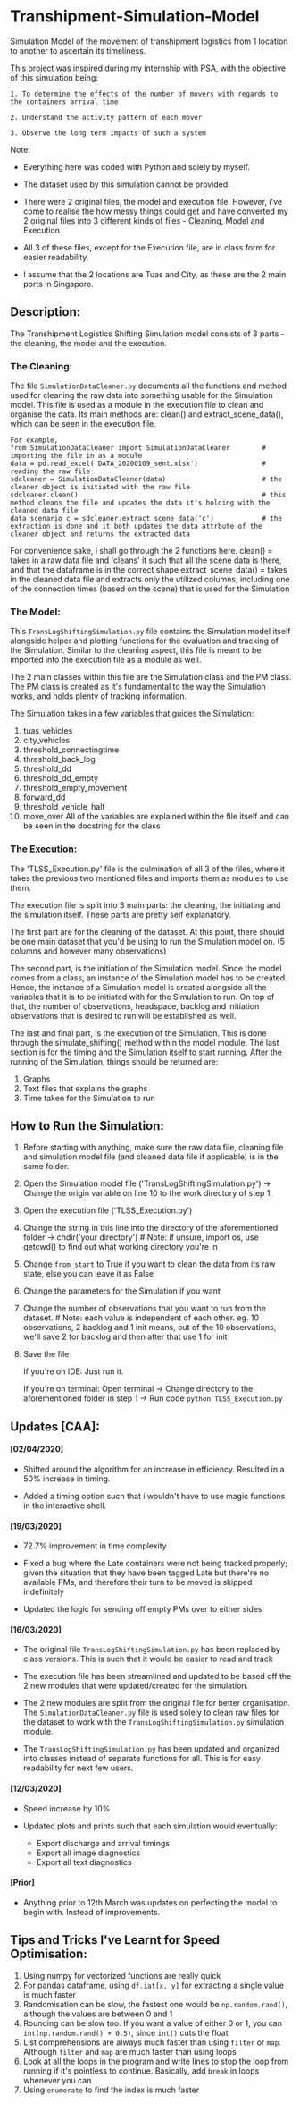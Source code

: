 # Transhipment-Simulation-Model
Simulation Model of the movement of transhipment logistics from 1 location to another to ascertain its timeliness.

This project was inspired during my internship with PSA, with the objective of this simulation being:
    
    1. To determine the effects of the number of movers with regards to the containers arrival time
    
    2. Understand the activity pattern of each mover
    
    3. Observe the long term impacts of such a system
    
Note:

- Everything here was coded with Python and solely by myself. 

- The dataset used by this simulation cannot be provided.

- There were 2 original files, the model and execution file. However, i've come to realise the how messy things could get and have converted my 2 original files into 3 different kinds of files - Cleaning, Model and Execution

- All 3 of these files, except for the Execution file, are in class form for easier readability. 

- I assume that the 2 locations are Tuas and City, as these are the 2 main ports in Singapore. 

## Description:
The Transhipment Logistics Shifting Simulation model consists of 3 parts - the cleaning, the model and the execution.

### The Cleaning:
The file `SimulationDataCleaner.py` documents all the functions and method used for cleaning the raw data into something    usable for the Simulation model. This file is used as a module in the execution file to clean and organise the data. Its    main methods are: clean() and extract_scene_data(), which can be seen in the execution file.

```
For example,
from SimulationDataCleaner import SimulationDataCleaner        # importing the file in as a module
data = pd.read_excel('DATA_20200109_sent.xlsx')                # reading the raw file
sdcleaner = SimulationDataCleaner(data)                        # the cleaner object is initiated with the raw file
sdcleaner.clean()                                              # this method cleans the file and updates the data it's holding with the cleaned data file
data_scenario_c = sdcleaner.extract_scene_data('c')            # the extraction is done and it both updates the data attrbute of the cleaner object and returns the extracted data
```

For convenience sake, i shall go through the 2 functions here.
clean() = takes in a raw data file and 'cleans' it such that all the scene data is there, and that the dataframe is in the correct shape
extract_scene_data() = takes in the cleaned data file and extracts only the utilized columns, including one of the connection times (based on the scene) that is used for the Simulation

### The Model:
This `TransLogShiftingSimulation.py` file contains the Simulation model itself alongside helper and plotting functions for the evaluation and tracking of the Simulation. 
Similar to the cleaning aspect, this file is meant to be imported into the execution file as a module as well. 

The 2 main classes within this file are the Simulation class and the PM class. The PM class is created as it's fundamental to the way the Simulation works, and holds plenty of tracking information.

The Simulation takes in a few variables that guides the Simulation:
1. tuas_vehicles
2. city_vehicles 
3. threshold_connectingtime 
4. threshold_back_log 
5. threshold_dd 
6. threshold_dd_empty 
7. threshold_empty_movement 
8. forward_dd
9. threshold_vehicle_half 
10. move_over 
All of the variables are explained within the file itself and can be seen in the docstring for the class

### The Execution:
The 'TLSS_Execution.py' file is the culmination of all 3 of the files, where it takes the previous two mentioned files and imports them as modules to use them. 

The execution file is split into 3 main parts: the cleaning, the initiating and the simulation itself. 
These parts are pretty self explanatory. 

The first part are for the cleaning of the dataset. 
At this point, there should be one main dataset that you'd be using to run the Simulation model on. (5 columns and however many observations)

The second part, is the initiation of the Simulation model. Since the model comes from a class, an instance of the Simulation model has to be created.
Hence, the instance of a Simulation model is created alongside all the variables that it is to be initiated with for the Simulation to run. 
On top of that, the number of observations, headspace, backlog and initiation observations that is desired to run will be established as well.

The last and final part, is the execution of the Simulation.
This is done through the simulate_shifting() method within the model module. 
The last section is for the timing and the Simulation itself to start running. 
After the running of the Simulation, things should be returned are:

1. Graphs
2. Text files that explains the graphs
3. Time taken for the Simulation to run

## How to Run the Simulation:
1. Before starting with anything, make sure the raw data file, cleaning file and simulation model file (and cleaned data file if applicable) is in the same folder.

2. Open the Simulation model file ('TransLogShiftingSimulation.py') -> Change the origin variable on line 10 to the work directory of step 1.

3. Open the execution file ('TLSS_Execution.py')

4. Change the string in this line into the directory of the aforementioned folder -> chdir('your directory') # Note: if unsure, import os, use getcwd() to find out what working directory you're in

5. Change `from_start` to True if you want to clean the data from its raw state, else you can leave it as False

6. Change the parameters for the Simulation if you want

7. Change the number of observations that you want to run from the dataset. # Note: each value is independent of each other. eg. 10 observations, 2 backlog and 1 init means, out of the 10 observations, we'll save 2 for backlog and then after that use 1 for init

8. Save the file 
    
    If you're on IDE: 
    Just run it.

    If you're on terminal: 
    Open terminal ->
    Change directory to the aforementioned folder in step 1 ->
    Run code `python TLSS_Execution.py`

## Updates [CAA]:

#### [02/04/2020]
- Shifted around the algorithm for an increase in efficiency. Resulted in a 50% increase in timing.

- Added a timing option such that i wouldn't have to use magic functions in the interactive shell. 

#### [19/03/2020]
- 72.7% improvement in time complexity

- Fixed a bug where the Late containers were not being tracked properly; given the situation that they have been tagged Late but there're no available PMs, and therefore their turn to be moved is skipped indefinitely

- Updated the logic for sending off empty PMs over to either sides

#### [16/03/2020]
- The original file `TransLogShiftingSimulation.py` has been replaced by class versions. This is such that it would be easier to read and track

- The execution file has been streamlined and updated to be based off the 2 new modules that were updated/created for the simulation.

- The 2 new modules are split from the original file for better organisation. The `SimulationDataCleaner.py` file is used solely to clean raw files for the dataset to work with the `TransLogShiftingSimulation.py` simulation module.

- The `TransLogShiftingSimulation.py` has been updated and organized into classes instead of separate functions for all. This is for easy readability for next few users. 

#### [12/03/2020]
- Speed increase by 10%

- Updated plots and prints such that each simulation would eventually:
    - Export discharge and arrival timings
    - Export all image diagnostics
    - Export all text diagnostics
    
#### [Prior]
- Anything prior to 12th March was updates on perfecting the model to begin with. Instead of improvements.

## Tips and Tricks I've Learnt for Speed Optimisation:
1. Using numpy for vectorized functions are really quick
2. For pandas dataframe, using `df.iat[x, y]` for extracting a single value is much faster
3. Randomisation can be slow, the fastest one would be `np.random.rand()`, although the values are between 0 and 1
4. Rounding can be slow too. If you want a value of either 0 or 1, you can `int(np.random.rand() + 0.5)`, since `int()` cuts the float
5. List comprehensions are always much faster than using `filter` or `map`. Although `filter` and `map` are much faster than using loops
6. Look at all the loops in the program and write lines to stop the loop from running if it's pointless to continue. Basically, add `break` in loops whenever you can
7. Using `enumerate` to find the index is much faster
